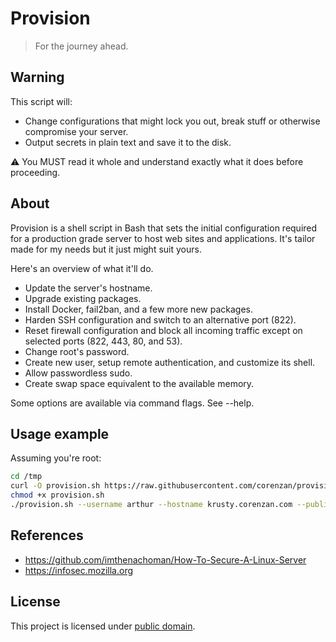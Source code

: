 # Provision

> For the journey ahead.

## Warning

This script will:

- Change configurations that might lock you out, break stuff or otherwise compromise your server.
- Output secrets in plain text and save it to the disk.

⚠️ You MUST read it whole and understand exactly what it does before proceeding.

## About

Provision is a shell script in Bash that sets the initial configuration required for a production grade server to host web sites and applications. It's tailor made for my needs but it just might suit yours.

Here's an overview of what it'll do.

- Update the server's hostname.
- Upgrade existing packages.
- Install Docker, fail2ban, and a few more new packages.
- Harden SSH configuration and switch to an alternative port (822).
- Reset firewall configuration and block all incoming traffic except on selected ports (822, 443, 80, and 53).
- Change root's password.
- Create new user, setup remote authentication, and customize its shell.
- Allow passwordless sudo.
- Create swap space equivalent to the available memory.

Some options are available via command flags. See --help.

## Usage example

Assuming you're root:

```sh
cd /tmp
curl -O provision.sh https://raw.githubusercontent.com/corenzan/provision/master/provision.sh
chmod +x provision.sh
./provision.sh --username arthur --hostname krusty.corenzan.com --public-key https://gist.githubusercontent.com/haggen/e9f9ef40da12f209ee630be5d7ba3805/raw/06adcfb30c6b434adafbc698b78d9d1a083144c2/id_rsa.pub --dokku --digital-ocean
```

## References

- https://github.com/imthenachoman/How-To-Secure-A-Linux-Server
- https://infosec.mozilla.org

## License

This project is licensed under [public domain](LICENSE).
